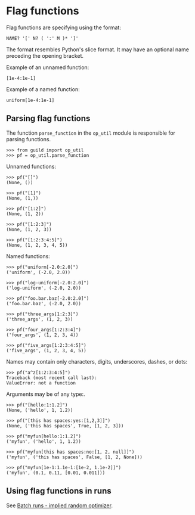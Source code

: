 # Flag functions

Flag functions are specifying using the format:

    NAME? '[' N? ( ':' M )* ']'

The format resembles Python's slice format. It may have an optional
name preceding the opening bracket.

Example of an unnamed function:

    [1e-4:1e-1]

Example of a named function:

    uniform[1e-4:1e-1]

## Parsing flag functions

The function `parse_function` in the `op_util` module is responsible
for parsing functions.

    >>> from guild import op_util
    >>> pf = op_util.parse_function

Unnamed functions:

    >>> pf("[]")
    (None, ())

    >>> pf("[1]")
    (None, (1,))

    >>> pf("[1:2]")
    (None, (1, 2))

    >>> pf("[1:2:3]")
    (None, (1, 2, 3))

    >>> pf("[1:2:3:4:5]")
    (None, (1, 2, 3, 4, 5))

Named functions:

    >>> pf("uniform[-2.0:2.0]")
    ('uniform', (-2.0, 2.0))

    >>> pf("log-uniform[-2.0:2.0]")
    ('log-uniform', (-2.0, 2.0))

    >>> pf("foo.bar.baz[-2.0:2.0]")
    ('foo.bar.baz', (-2.0, 2.0))

    >>> pf("three_args[1:2:3]")
    ('three_args', (1, 2, 3))

    >>> pf("four_args[1:2:3:4]")
    ('four_args', (1, 2, 3, 4))

    >>> pf("five_args[1:2:3:4:5]")
    ('five_args', (1, 2, 3, 4, 5))

Names may contain only characters, digits, underscores, dashes, or
dots:

    >>> pf("a^z[1:2:3:4:5]")
    Traceback (most recent call last):
    ValueError: not a function

Arguments may be of any type:.

    >>> pf("[hello:1:1.2]")
    (None, ('hello', 1, 1.2))

    >>> pf("[this has spaces:yes:[1,2,3]]")
    (None, ('this has spaces', True, [1, 2, 3]))

    >>> pf("myfun[hello:1:1.2]")
    ('myfun', ('hello', 1, 1.2))

    >>> pf("myfun[this has spaces:no:[1, 2, null]]")
    ('myfun', ('this has spaces', False, [1, 2, None]))

    >>> pf("myfun[1e-1:1.1e-1:[1e-2, 1.1e-2]]")
    ('myfun', (0.1, 0.11, [0.01, 0.011]))

## Using flag functions in runs

See [Batch runs - implied random optimizer](batch-implied-random.md).
